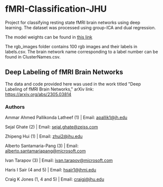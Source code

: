 # fMRI-Classification-JHU
Project for classifying resting state fMRI brain networks using deep learning. The dataset was processed using group-ICA and dual regression.

The model weights can be found in [this link](https://livejohnshopkins-my.sharepoint.com/:f:/g/personal/apallik1_jh_edu/Eqo4DojG33pBquC3_zCNYhYBSTcUS6Ppfhl9OAVF_erlZQ?e=bfn0E7)

The rgb_images folder contains 100 rgb images and their labels in labels.csv. The brain network name corresponding to a label number can be found in ClusterNames.csv.

## Deep Labeling of fMRI Brain Networks
The data and code provided here was used in the work titled "Deep Labeling of fMRI Brain Networks," arXiv link: https://arxiv.org/abs/2305.03814

### Authors

Ammar Ahmed Pallikonda Latheef (1) | Email: apallik1@jh.edu

Sejal Ghate (2) | Email: sejal.ghate@zeiss.com

Zhipeng Hui (1) | Email: zhui2@jhu.edu

Alberto Santamaria-Pang (3) | Email: alberto.santamariapang@microsoft.com

Ivan Tarapov (3) | Email: ivan.tarapov@microsoft.com

Haris I Sair (4 and 5) | Email: hsair1@jhmi.edu

Craig K Jones (1, 4 and 5) | Email: craigj@jhu.edu


